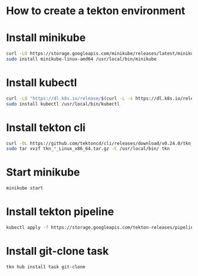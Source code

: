 # How to create a tekton environment

# Install minikube
```sh
curl -LO https://storage.googleapis.com/minikube/releases/latest/minikube-linux-amd64
sudo install minikube-linux-amd64 /usr/local/bin/minikube
```

# Install kubectl
```sh
curl -LO "https://dl.k8s.io/release/$(curl -L -s https://dl.k8s.io/release/stable.txt)/bin/linux/amd64/kubectl"
sudo install kubectl /usr/local/bin/kubectl
```

# Install tekton cli
```sh
curl -OL https://github.com/tektoncd/cli/releases/download/v0.24.0/tkn_0.24.0_Linux_x86_64.tar.gz
sudo tar xvzf tkn_*_Linux_x86_64.tar.gz -C /usr/local/bin/ tkn
```

# Start minikube
```sh
minikube start
```

# Install tekton pipeline
```sh
kubectl apply -f https://storage.googleapis.com/tekton-releases/pipeline/latest/release.yaml
```

# Install git-clone task
```sh
tkn hub install task git-clone
```
